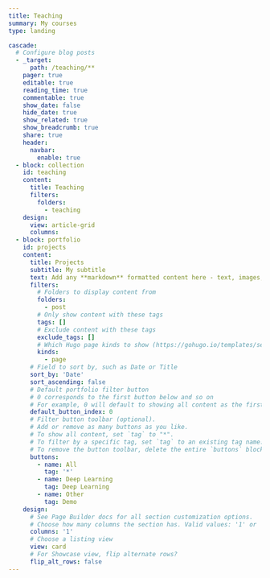 ```yaml
---
title: Teaching
summary: My courses
type: landing

cascade:
  # Configure blog posts
  - _target:
      path: /teaching/**
    pager: true
    editable: true
    reading_time: true
    commentable: true
    show_date: false
    hide_date: true
    show_related: true
    show_breadcrumb: true
    share: true
    header:
      navbar:
        enable: true
  - block: collection
    id: teaching
    content:
      title: Teaching
      filters:
        folders:
          - teaching
    design:
      view: article-grid
      columns: 
  - block: portfolio
    id: projects
    content:
      title: Projects
      subtitle: My subtitle
      text: Add any **markdown** formatted content here - text, images, videos, galleries - and even HTML code!
      filters:
        # Folders to display content from
        folders:
          - post
        # Only show content with these tags
        tags: []
        # Exclude content with these tags
        exclude_tags: []
        # Which Hugo page kinds to show (https://gohugo.io/templates/section-templates/#page-kinds)
        kinds:
          - page
      # Field to sort by, such as Date or Title
      sort_by: 'Date'
      sort_ascending: false
      # Default portfolio filter button
      # 0 corresponds to the first button below and so on
      # For example, 0 will default to showing all content as the first button below shows content with *any* tag
      default_button_index: 0
      # Filter button toolbar (optional).
      # Add or remove as many buttons as you like.
      # To show all content, set `tag` to "*".
      # To filter by a specific tag, set `tag` to an existing tag name.
      # To remove the button toolbar, delete the entire `buttons` block.
      buttons:
        - name: All
          tag: '*'
        - name: Deep Learning
          tag: Deep Learning
        - name: Other
          tag: Demo
    design:
      # See Page Builder docs for all section customization options.
      # Choose how many columns the section has. Valid values: '1' or '2'.
      columns: '1'
      # Choose a listing view
      view: card
      # For Showcase view, flip alternate rows?
      flip_alt_rows: false
---
```

